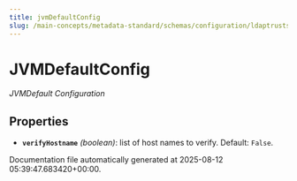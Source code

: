 ```yaml
---
title: jvmDefaultConfig
slug: /main-concepts/metadata-standard/schemas/configuration/ldaptruststoreconfig/jvmdefaultconfig
---
```


# JVMDefaultConfig

*JVMDefault Configuration*

## Properties

- **`verifyHostname`** *(boolean)*: list of host names to verify. Default: `False`.


Documentation file automatically generated at 2025-08-12 05:39:47.683420+00:00.
